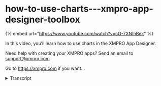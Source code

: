 # how-to-use-charts---xmpro-app-designer-toolbox
{% embed url="https://www.youtube.com/watch?v=cO-7XNIhBek" %}



In this video, you’ll learn how to use charts in the XMPRO App Designer.

Need help with creating your XMPRO apps? Send an email to support@xmpro.com

Go to https://xmpro.com if you want...
<details>
<summary>Transcript</summary>In this video, you’ll learn how to use charts in the XMPRO App Designer.

Need help with creating your XMPRO apps? Send an email to support@xmpro.com

Go to https://xmpro.com if you want...
welcome to another training video from

XM pro today we will be looking at the

chart control and how to use it in app

designer it is one of the most used

controls in app designer if you want to

use it you can simply search for it in

the toolbox and under basic you will

find a controller called chart you can

drag it to the place where you want to

add it and then if you save your app you

will see that you have an empty chart

already now in order to display some

data inside we will see how we can

configure this child so I'll click on

the chart and in the block properties I

have a few options to configure starting

with the appearance - source and data

before we go into appearance let's give

it some data so that we can see how it

looks so in the data source I have a few

page data options that are that are

available to me I will choose the sense

of values 1 and then the next step that

I need to do is even though I have

assigned a data source to my chart it

will still not do anything because it

has not been configured for any series

in order to add a series to the chart I

have to come to the data item accordion

item here and in sees I have to click +

when I do that you will notice that I

have a few options starting with the

name what I want to call the series for

example let's say I wanna say

temperature then I can give it some

color

for example this and then I have an

option to choose among different type of

charts which which series type I want so

for this example I'll choose bar bar

type

next I have to provide my x-axis and

y-axis values so in this case I'll say

IB is my x-axis and y-axis I have a

value coming and I'm called X I will

also choose some of these options so

that we can see how they look we have an

option for show labels and we will just

see what that means in a minute show

points is also there which will which

I'll explain when we create a line line

type series lastly we have ignored empty

points which basically says that if a

point does not have a value it should

not be displayed rather than displaying

empty space for it so now that I have a

series I'll save this and we can reload

the chart on this side and you'll see

that the data has come through we chose

that color and we chose the bar series

you can see the box here is here with my

legend and since we chose the option to

to show labels we can see that each bar

has a label on it now let's jump into

the appearance options first of all I

have a rotated option which if I choose

will change or switch my X and y-axis

like that next we will see that for

x-axis I have certain options here

specifically that that excess line what

color should it have and I can specify

that color over there I can also choose

should that X's have gridlines and we'll

just see how they look like and if I

want gridlines like I can also choose a

color for them show labels basically say

is if these labels should be displayed

or not and if you want to choose a color

for those labels you can also do that

lastly we have a value margins enabled I

will enable that this time and you will

notice that this time these bars will

not

start at the very end of the Lexus so

let's save that much and refresh here

and you can see that my labels are gone

gridlines have come in and the bar is

there's a slight different distance

between the bar and X's this becomes

more visible if you're using charge like

line chart so let's let's continue and

add a few more options in y-axis we have

more or less similar stuff and we can

choose access color line color which is

this line you can choose if it should

display grid lines if you choose they

will see that there will be grid lines

going vertically over here again we have

color to choose for the grid line and if

we want to show these labels or not we

can also for the y-axis choose a minimum

and maximum value the chart will

automatically try to adapt with the

maximum value it finds and display you

the y-axis accordingly but if you want

to have a static value for it for

example I want my chart to always be

range from 0 to 150 I can do that by

choosing that and a very very related

option to that is how much how big of a

jump each step should have on this X's

as of now you can see there is a ten

point jump between each interval I can

change that and choose for example 30

lastly around the legend I can choose if

it should be visible or not and also

where on the chart should be displayed

if I change it to display at the at the

bottom center you will see that it will

move over there the legend has come come

across over here and we also change our

range on the y axis and you can see it

is now going from 0 to 150 in each

interval as of 30 now so those are some

of the appearance options on the

now chart can display more than one

series and you can choose different

combination of series we added a bar

type series here let's go ahead and try

to add another series which will be

let's say line line chart we can call it

pressure you can give it some color this

time we'll choose the line will keep the

same x-axis will change the value for

the y-axis now again I can choose labels

which will display labels like that for

each point points I will just show you

what means no empty points is same as

before now if I save and refresh on this

side we expect to see two items in our

chart which is a bar chart and also the

line C is going across which you can see

we chose show points and that points are

these go around circles so that is how

you use a chart control in app designer

thank you so much for watching
</details>